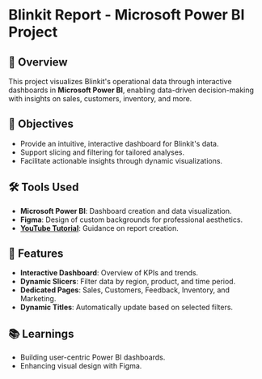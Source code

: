 
# Blinkit Report - Microsoft Power BI Project

## 📖 Overview
This project visualizes Blinkit's operational data through interactive dashboards in **Microsoft Power BI**, enabling data-driven decision-making with insights on sales, customers, inventory, and more.

## 🎯 Objectives
- Provide an intuitive, interactive dashboard for Blinkit's data.
- Support slicing and filtering for tailored analyses.
- Facilitate actionable insights through dynamic visualizations.

## 🛠 Tools Used
- **Microsoft Power BI**: Dashboard creation and data visualization.
- **Figma**: Design of custom backgrounds for professional aesthetics.
- [**YouTube Tutorial**](https://www.youtube.com/watch?v=VCE62a9Z5Vc): Guidance on report creation.

## 🌟 Features
- **Interactive Dashboard**: Overview of KPIs and trends.
- **Dynamic Slicers**: Filter data by region, product, and time period.
- **Dedicated Pages**: Sales, Customers, Feedback, Inventory, and Marketing.
- **Dynamic Titles**: Automatically update based on selected filters.

## 📚 Learnings
- Building user-centric Power BI dashboards.
- Enhancing visual design with Figma.
